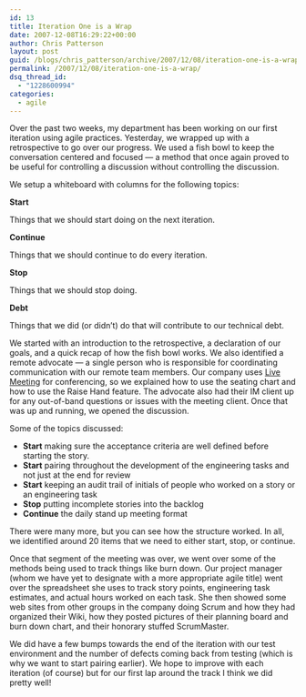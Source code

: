 ```yaml
---
id: 13
title: Iteration One is a Wrap
date: 2007-12-08T16:29:22+00:00
author: Chris Patterson
layout: post
guid: /blogs/chris_patterson/archive/2007/12/08/iteration-one-is-a-wrap.aspx
permalink: /2007/12/08/iteration-one-is-a-wrap/
dsq_thread_id:
  - "1228600994"
categories:
  - agile
---
```

Over the past two weeks, my department has been working on our first iteration using agile practices. Yesterday, we wrapped up with a retrospective to go over our progress. We used a fish bowl to keep the conversation centered and focused &#8212; a method that once again proved to be useful for controlling a discussion without controlling the discussion. 

We setup a whiteboard with columns for the following topics: 

**Start**
  
Things that we should start doing on the next iteration. 

**Continue**
  
Things that we should continue to do every iteration. 

**Stop**
  
Things that we should stop doing. 

**Debt**
  
Things that we did (or didn&#8217;t) do that will contribute to our technical debt. 

We started with an introduction to the retrospective, a declaration of our goals, and a quick recap of how the fish bowl works. We also identified a remote advocate &#8212; a single person who is responsible for coordinating communication with our remote team members. Our company uses [Live Meeting](http://office.microsoft.com/en-us/livemeeting/default.aspx) for conferencing, so we explained how to use the seating chart and how to use the Raise Hand feature. The advocate also had their IM client up for any out-of-band questions or issues with the meeting client. Once that was up and running, we opened the discussion. 

Some of the topics discussed: 

  * **Start** making sure the acceptance criteria are well defined before starting the story.
  * **Start** pairing throughout the development of the engineering tasks and not just at the end for review
  * **Start** keeping an audit trail of initials of people who worked on a story or an engineering task
  * **Stop** putting incomplete stories into the backlog
  * **Continue** the daily stand up meeting format

There were many more, but you can see how the structure worked. In all, we identified around 20 items that we need to either start, stop, or continue. 

Once that segment of the meeting was over, we went over some of the methods being used to track things like burn down. Our project manager (whom we have yet to designate with a more appropriate agile title) went over the spreadsheet she uses to track story points, engineering task estimates, and actual hours worked on each task. She then showed some web sites from other groups in the company doing Scrum and how they had organized their Wiki, how they posted pictures of their planning board and burn down chart, and their honorary stuffed ScrumMaster. 

We did have a few bumps towards the end of the iteration with our test environment and the number of defects coming back from testing (which is why we want to start pairing earlier). We hope to improve with each iteration (of course) but for our first lap around the track I think we did pretty well!